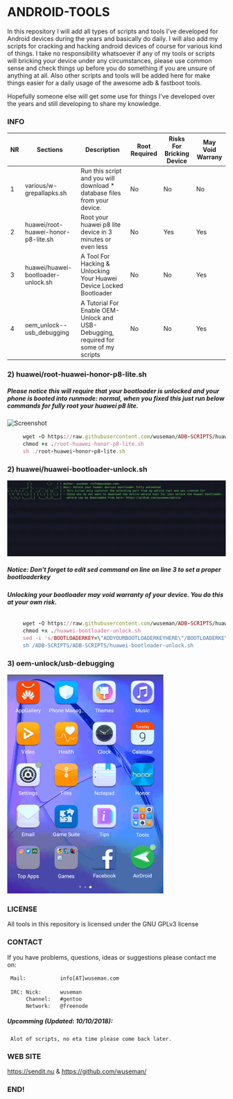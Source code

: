 # ANDROID-TOOLS

In this repository I will add all types of scripts and tools I've developed for Android devices during the years and basically do daily. I will also add my scripts for cracking and hacking 
android devices of course for various kind of things. I take no responsibility whatsoever if any of my tools or scripts will bricking your device under any circumstances, please use common sense and check things up before you do 
something if you are unsure of anything at all. Also other scripts and tools will be added here for make things easier for a daily usage of the awesome adb & fastboot tools. 

Hopefully someone else will get some use for things I've developed over the years and still developing to share my knowledge. 


### INFO 

| NR | Sections | Description | Root Required | Risks For Bricking Device | May Void Warrany
| --- | --- | --- | --- | --- | --- |
| 1 | various/w-grepallapks.sh | Run this script and you will download * database files from your device.                           | No | No | No
| 2 | huawei/root-huawei-honor-p8-lite.sh | Root your huawei p8 lite device in 3 minutes or even less                     | No | Yes | Yes
| 3 | huawei/huawei-bootloader-unlock.sh | A Tool For Hacking & Unlocking Your Huawei Device Locked Bootloader            | No  | No | Yes
| 4 | oem_unlock--usb_debugging    | A Tutorial For Enable OEM-Unlock and USB-Debugging, required for some of my scripts  | No | No | Yes





### 2) huawei/root-huawei-honor-p8-lite.sh

##### Please notice this will require that your bootloader is unlocked and your phone is booted into runmode: normal, when you fixed this just run below commands for fully root your huawei p8 lite.

![Screenshot](_images_and_videos/root_full_automated.gif)

```ruby
     wget -O https://raw.githubusercontent.com/wuseman/ADB-SCRIPTS/huawei/master/root-huawei-honor-p8-lite.sh
     chmod +x ./root-huawei-honor-p8-lite.sh 
     sh ./root-huawei-honor-p8-lite.sh 
```

### 2) huawei/huawei-bootloader-unlock.sh

![Screenshot](_images_and_videos/unlock-bootloader-huawei.gif)

##### Notice: Don't forget to edit sed command on line on line 3 to set a proper bootloaderkey
###### **Unlocking your bootloader may void warranty of your device. You do this at your own risk.**

```ruby
     wget -O https://raw.githubusercontent.com/wuseman/ADB-SCRIPTS/huawei/master/huawei-bootloader-unlock.sh
     chmod +x ./huawei-bootloader-unlock.sh
     sed -i 's/BOOTLOADERKEY=\"ADDYOURBOOTLOADERKEYHERE\"/BOOTLOADERKEY=\"PleaseSetYourBootLoaderKeyHere\"/g' ./huawei-bootloader-unlock.sh
     sh /ADB-SCRIPTS/ADB-SCRIPTS/huawei-bootloader-unlock.sh
```

### 3) oem-unlock/usb-debugging
![Screenshot](_images_and_videos/video-preview-for-required-oemunlock-for-bootloader.gif)

### LICENSE

All tools in this repository is licensed under the GNU GPLv3 license




### CONTACT 

If you have problems, questions, ideas or suggestions please contact me on:

     Mail:           info[AT]wuseman.com

     IRC: Nick:      wuseman
          Channel:   #gentoo
          Network:   @freenode

##### Upcomming (Updated: 10/10/2018): 

     Alot of scripts, no eta time please come back later.

### WEB SITE

https://sendit.nu & https://github.com/wuseman/

### END!


